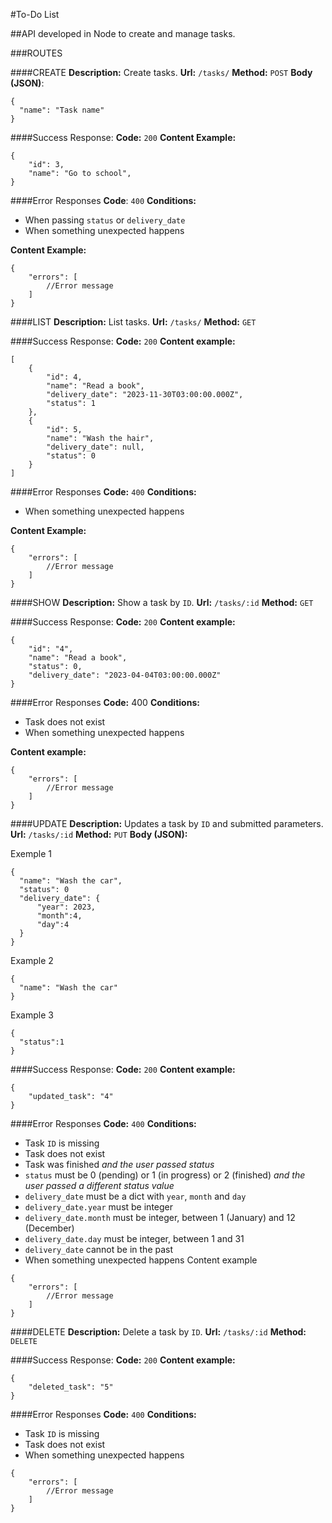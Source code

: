 #To-Do List

##API developed in Node to create and manage tasks.

###ROUTES

####CREATE
**Description:** Create tasks.
**Url:** `/tasks/`
**Method:** `POST`
**Body (JSON)**:
```
{
  "name": "Task name"
}
```

####Success Response:
**Code:** `200`
**Content Example:**
```
{
 	"id": 3,
	"name": "Go to school",
}
```

####Error Responses
**Code**: `400`
**Conditions:**
- When passing `status` or `delivery_date`
- When something unexpected happens

**Content Example:**
```
{
	"errors": [
		//Error message
	]
}
```

####LIST
**Description:** List tasks.
**Url:** `/tasks/`
**Method:** `GET`

####Success Response:
**Code:** `200`
**Content example:**
```
[
	{
		"id": 4,
		"name": "Read a book",
		"delivery_date": "2023-11-30T03:00:00.000Z",
		"status": 1
	},
	{
		"id": 5,
		"name": "Wash the hair",
		"delivery_date": null,
		"status": 0
	}
]
```

####Error Responses
**Code:** `400`
**Conditions:**
- When something unexpected happens

**Content Example:**
```
{
	"errors": [
		//Error message
	]
}
```

####SHOW
**Description:** Show a task by `ID`.
**Url:** `/tasks/:id`
**Method:** `GET`

####Success Response:
**Code:** `200`
**Content example:**
```
{
	"id": "4",
	"name": "Read a book",
	"status": 0,
	"delivery_date": "2023-04-04T03:00:00.000Z"
}
```
####Error Responses
**Code:** 400
**Conditions:**
- Task does not exist
- When something unexpected happens

**Content example:**
```
{
	"errors": [
		//Error message
	]
}
```

####UPDATE
**Description:** Updates a task by `ID` and submitted parameters.
**Url:** `/tasks/:id`
**Method:** `PUT`
**Body (JSON):**

Exemple 1
```
{
  "name": "Wash the car",
  "status": 0
  "delivery_date": {
      "year": 2023,
      "month":4,
      "day":4
  }
}
```
Example 2
```
{
  "name": "Wash the car"
}
```
Example 3
```
{
  "status":1
}
```

####Success Response:
**Code:** `200`
**Content example:**
```
{
	"updated_task": "4"
}
```

####Error Responses
**Code:** `400`
**Conditions:**
- Task `ID` is missing
- Task does not exist
- Task was finished *and the user passed status*
- `status` must be 0 (pending) or 1 (in progress) or 2 (finished) *and the user passed a different status value*
- `delivery_date` must be a dict with `year`, `month` and `day`
- `delivery_date.year` must be integer
- `delivery_date.month` must be integer, between 1 (January) and 12 (December)
- `delivery_date.day` must be integer, between 1 and 31
- `delivery_date` cannot be in the past
- When something unexpected happens
Content example
```
{
	"errors": [
		//Error message
	]
}
```

####DELETE
**Description:** Delete a task by `ID`.
**Url:** `/tasks/:id`
**Method:** `DELETE`

####Success Response:
**Code:** `200`
**Content example:**
```
{
	"deleted_task": "5"
}
```

####Error Responses
**Code:** `400`
**Conditions:**
- Task `ID` is missing
- Task does not exist
- When something unexpected happens
```
{
	"errors": [
		//Error message
	]
}
```
